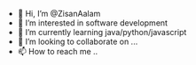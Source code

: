 - 👋 Hi, I’m @ZisanAalam
- 👀 I’m interested in software development
- 🌱 I’m currently learning java/python/javascript
- 💞️ I’m looking to collaborate on ...
- 📫 How to reach me ..

<!---
ZisanAalam/ZisanAalam is a ✨ special ✨ repository because its `README.md` (this file) appears on your GitHub profile.
You can click the Preview link to take a look at your changes.
--->
